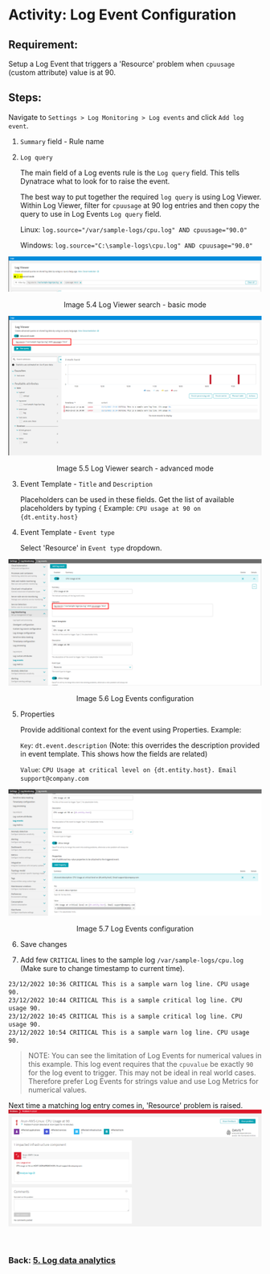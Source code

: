 # Activity: Log Event Configuration


## Requirement:
Setup a Log Event that triggers a 'Resource' problem when `cpuusage` (custom attribute) value is at 90.

## Steps:

Navigate to `Settings > Log Monitoring > Log events` and click `Add log event`.

1. `Summary` field - Rule name
2. `Log query`
   
	The main field of a Log events rule is the `Log query` field. This tells Dynatrace what to look for to raise the event.
	
	The best way to put together the required `log query` is using Log Viewer. Within Log Viewer, filter for `cpuusage` at 90 log entries and then copy the query to use in Log Events `Log query` field.
	
	Linux:	`log.source="/var/sample-logs/cpu.log" AND cpuusage="90.0"`
	
	Windows: `log.source="C:\sample-logs\cpu.log" AND cpuusage="90.0"`

![log-event-1](../images/log-event-1.png)
<p align="center">Image 5.4 Log Viewer search - basic mode</p>

![log-event-2](../images/log-event-2.png)
<p align="center">Image 5.5 Log Viewer search - advanced mode</p>

3. Event Template - `Title` and `Description`

   Placeholders can be used in these fields. Get the list of available placeholders by typing `{`
   Example: `CPU usage at 90 on {dt.entity.host}`

4. Event Template -  `Event type`

   Select 'Resource' in `Event type` dropdown.

![log-event-3](../images/log-event-3.png)
<p align="center">Image 5.6 Log Events configuration</p>
   
5. Properties 

   Provide additional context for the event using Properties. 
   Example:
   
   `Key`: `dt.event.description` (Note: this overrides the description provided in event template. This shows how the fields are related)

   `Value`: `CPU Usage at critical level on {dt.entity.host}. Email support@company.com`

![log-event-5](../images/log-event-5.png)
<p align="center">Image 5.7 Log Events configuration</p>

6. Save changes

7. Add few `CRITICAL` lines to the sample log `/var/sample-logs/cpu.log`
   (Make sure to change timestamp to current time).

```log
23/12/2022 10:36 CRITICAL This is a sample warn log line. CPU usage 90.
23/12/2022 10:44 CRITICAL This is a sample critical log line. CPU usage 90.
23/12/2022 10:45 CRITICAL This is a sample critical log line. CPU usage 90.
23/12/2022 10:54 CRITICAL This is a sample warn log line. CPU usage 90.
```

> NOTE: You can see the limitation of Log Events for numerical values in this example. This log event requires that the `cpuvalue` be exactly `90` for the log event to trigger. This may not be ideal in real world cases. Therefore prefer Log Events for strings value and use Log Metrics for numerical values.

Next time a matching log entry comes in, 'Resource' problem is raised.
![log-event-4](../images/log-event-4.png)

<br/>

### Back: [5. Log data analytics](../5-log-data-analytics.md)
